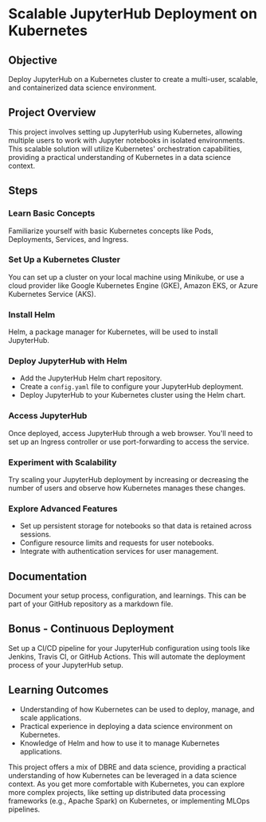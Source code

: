 # Scalable JupyterHub Deployment on Kubernetes

## Objective

Deploy JupyterHub on a Kubernetes cluster to create a multi-user, scalable, and containerized data science environment.

## Project Overview

This project involves setting up JupyterHub using Kubernetes, allowing multiple users to work with Jupyter notebooks in isolated environments. This scalable solution will utilize Kubernetes' orchestration capabilities, providing a practical understanding of Kubernetes in a data science context.

## Steps

### Learn Basic Concepts

Familiarize yourself with basic Kubernetes concepts like Pods, Deployments, Services, and Ingress.

### Set Up a Kubernetes Cluster

You can set up a cluster on your local machine using Minikube, or use a cloud provider like Google Kubernetes Engine (GKE), Amazon EKS, or Azure Kubernetes Service (AKS).

### Install Helm

Helm, a package manager for Kubernetes, will be used to install JupyterHub.

### Deploy JupyterHub with Helm

- Add the JupyterHub Helm chart repository.
- Create a `config.yaml` file to configure your JupyterHub deployment.
- Deploy JupyterHub to your Kubernetes cluster using the Helm chart.

### Access JupyterHub

Once deployed, access JupyterHub through a web browser. You'll need to set up an Ingress controller or use port-forwarding to access the service.

### Experiment with Scalability

Try scaling your JupyterHub deployment by increasing or decreasing the number of users and observe how Kubernetes manages these changes.

### Explore Advanced Features

- Set up persistent storage for notebooks so that data is retained across sessions.
- Configure resource limits and requests for user notebooks.
- Integrate with authentication services for user management.

## Documentation

Document your setup process, configuration, and learnings. This can be part of your GitHub repository as a markdown file.

## Bonus - Continuous Deployment

Set up a CI/CD pipeline for your JupyterHub configuration using tools like Jenkins, Travis CI, or GitHub Actions. This will automate the deployment process of your JupyterHub setup.

## Learning Outcomes

- Understanding of how Kubernetes can be used to deploy, manage, and scale applications.
- Practical experience in deploying a data science environment on Kubernetes.
- Knowledge of Helm and how to use it to manage Kubernetes applications.

This project offers a mix of DBRE and data science, providing a practical understanding of how Kubernetes can be leveraged in a data science context. As you get more comfortable with Kubernetes, you can explore more complex projects, like setting up distributed data processing frameworks (e.g., Apache Spark) on Kubernetes, or implementing MLOps pipelines.
